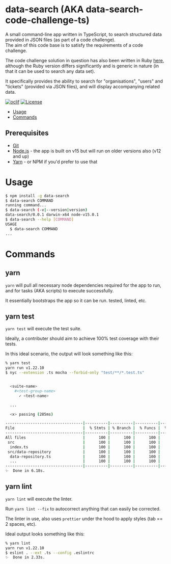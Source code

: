 # data-search (AKA data-search-code-challenge-ts)

A small command-line app written in TypeScript, to search structured data provided in JSON files (as part of a code challenge).  
The aim of this code base is to satisfy the requirements of a code challenge.

The code challenge solution in question has also been written in Ruby [here](https://github.com/philipwindeyer/data-search-code-challenge), although the Ruby version differs significantly and is generic in nature (in that it can be used to search any data set).

It specifically provides the ability to search for "organisations", "users" and "tickets" (provided via JSON files), and will display accompanying related data.

[![oclif](https://img.shields.io/badge/cli-oclif-brightgreen.svg)](https://oclif.io)
[![License](https://img.shields.io/npm/l/data-search.svg)](https://github.com/philipwindeyer/data-search-code-challenge-ts/blob/master/package.json)

<!-- toc -->

- [Usage](#usage)
- [Commands](#commands)
<!-- tocstop -->

## Prerequisites

- [Git](https://git-scm.com/)
- [Node.js](https://nodejs.org/en/) - the app is built on v15 but will run on older versions also (v12 and up)
- [Yarn](https://yarnpkg.com/) - or NPM if you'd prefer to use that

# Usage

<!-- TODO: update this to reflect local usage only -->

<!-- usage -->

```sh
$ npm install -g data-search
$ data-search COMMAND
running command...
$ data-search (-v|--version|version)
data-search/0.0.1 darwin-x64 node-v15.0.1
$ data-search --help [COMMAND]
USAGE
  $ data-search COMMAND
...
```

<!-- usagestop -->

# Commands

<!-- commands -->

## yarn

`yarn` will pull all necessary node dependencies required for the app to run, and for tasks (AKA scripts) to execute successfully.

It essentially bootstraps the app so it can be run. tested, linted, etc.

## yarn test

`yarn test` will execute the test suite.

Ideally, a contributer should aim to achieve 100% test coverage with their tests.

In this ideal scenario, the output will look something like this:

```sh
% yarn test
yarn run v1.22.10
$ nyc --extension .ts mocha --forbid-only "test/**/*.test.ts"


  <suite-name>
    #<test-group-name>
      ✓ <test-name>

  ...

  <x> passing (285ms)

----------------------------------|----------|----------|----------|----------|-------------------|
File                              |  % Stmts | % Branch |  % Funcs |  % Lines | Uncovered Line #s |
----------------------------------|----------|----------|----------|----------|-------------------|
All files                         |      100 |      100 |      100 |      100 |                   |
 src                              |      100 |      100 |      100 |      100 |                   |
  index.ts                        |      100 |      100 |      100 |      100 |                   |
 src/data-repository              |      100 |      100 |      100 |      100 |                   |
  data-repository.ts              |      100 |      100 |      100 |      100 |                   |
  ...                             |      100 |      100 |      100 |      100 |                   |
----------------------------------|----------|----------|----------|----------|-------------------|
✨  Done in 6.18s.
```

## yarn lint

`yarn lint` will execute the linter.

Run `yarn lint --fix` to autocorrect anything that can easily be corrected.

The linter in use, also uses `prettier` under the hood to apply styles (tab == 2 spaces, etc).

Ideal output looks something like this:

```sh
% yarn lint
yarn run v1.22.10
$ eslint . --ext .ts --config .eslintrc
✨  Done in 2.33s.
```

<!-- commandsstop -->
